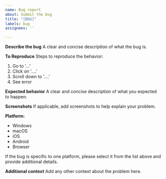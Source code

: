 ```yaml
---
name: Bug report
about: Submit the bug
title: "[BUG]"
labels: bug
assignees: ''

---
```


**Describe the bug**
A clear and concise description of what the bug is.

**To Reproduce**
Steps to reproduce the behavior:
1. Go to '...'
2. Click on '....'
3. Scroll down to '....'
4. See error

**Expected behavior**
A clear and concise description of what you expected to happen.

**Screenshots**
If applicable, add screenshots to help explain your problem.

**Platform:**
 - Windows
 - macOS 
 - iOS
 - Android
 - Browser

If the bug is specific to one platform, please select it from the list above and provide additional details.  

**Additional context**
Add any other context about the problem here.
